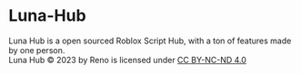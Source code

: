 # Luna-Hub
Luna Hub is a open sourced Roblox Script Hub, with a ton of features made by one person.                                        
Luna Hub © 2023 by Reno is licensed under [CC BY-NC-ND 4.0](https://creativecommons.org/licenses/by-nc-nd/4.0/?ref=chooser-v1)
